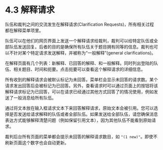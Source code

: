 # 4.3 解释请求

队伍和裁判之间的交流发生在解释请求(Clarification Requests)，所有相关过程都在解释菜单项里。

队伍可以在他们的网页界面上发送一个解释请求给裁判，裁判可以给特定队伍或全部队伍发送回复。后者的目的是确保所有队伍关于题目拥有同等的信息。裁判也可以不针对某个特定请求发送解释，并被称为“一般解释”(general clarifications)。

在解释页面有几个列表：新解释、已回答的解释、和一般解释。同时列出登陆的队伍、相关题目、时间和扼要。点击扼要可以查看这个解释请求的详细信息。

所有收到的解释请求会被默认标记为未回答。菜单栏会显示未回答的请求数。某个请求发出回答后会被标记为已回答。另外，查看请求时可以通过页面上的按钮将该解释请求标记为已回答，可以在请求已经通过其他方式回答了的情况使用，例如发送了一般消息给所有队伍。

通过将文本放在输入框请求文本下来回答解释请求，原始文本会被引用。您可以选择是否发送给请求解释的队伍或者全部队伍。如果发送给全部队伍，请您确保消息表达方式能够解释清楚问题（例如保留引用文本），因为其他队伍不能看到原始请求。

裁判后台所有页面的菜单都会提示未回答的解释请求数目，如 `"(1 new)"`。即使不刷新页面这个数字也会自动更新。